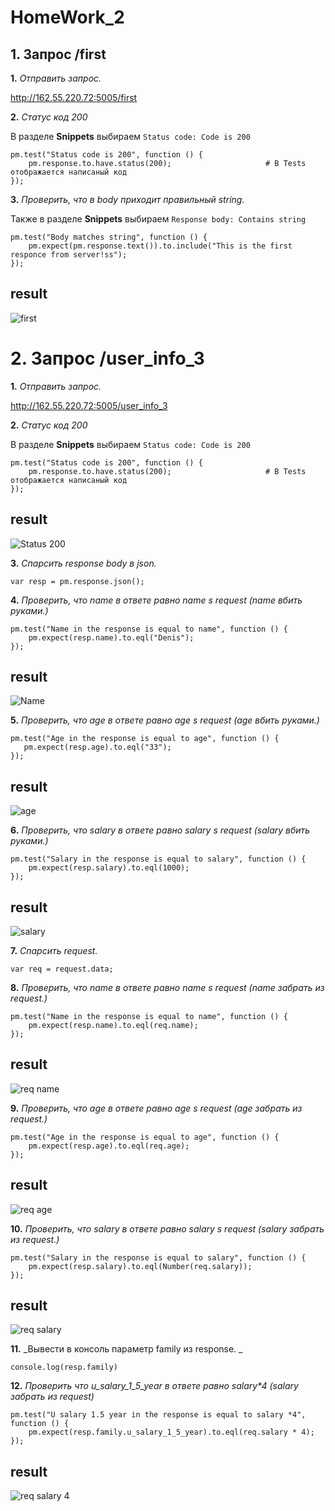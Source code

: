 # HomeWork_2

## 1. Запрос /first

**1.** _Отправить запрос._ 

http://162.55.220.72:5005/first 

**2.** _Статус код 200_ 

В разделе **Snippets** выбираем `Status code: Code is 200`


```
pm.test("Status code is 200", function () {                          
    pm.response.to.have.status(200);                     # В Tests отображается написаный код
});
```
**3.** _Проверить, что в body приходит правильный string._ 

Также в разделе **Snippets** выбираем `Response body: Contains string`
```
pm.test("Body matches string", function () {
    pm.expect(pm.response.text()).to.include("This is the first responce from server!ss");
});
```
## result

![first](https://github.com/h1stav/Postman/assets/83788756/837d3c4e-7137-4c95-9acf-1cb94322ac48)

# 2. Запрос /user_info_3

**1.** _Отправить запрос._

http://162.55.220.72:5005/user_info_3 


**2.** _Статус код 200_ 

В разделе **Snippets** выбираем `Status code: Code is 200`

```
pm.test("Status code is 200", function () {                          
    pm.response.to.have.status(200);                     # В Tests отображается написаный код
});
```
## result

![Status 200 ](https://github.com/h1stav/Postman/assets/83788756/a957b453-110b-42a7-ab80-82904be8b693)


**3.** _Спарсить response body в json._
```
var resp = pm.response.json();
```


**4.** _Проверить, что name в ответе равно name s request (name вбить руками.)_
```
pm.test("Name in the response is equal to name", function () {
    pm.expect(resp.name).to.eql("Denis");
});
```
## result

![Name ](https://github.com/h1stav/Postman/assets/83788756/401fc6ff-bb24-4a81-ad9e-2fc1601976e2)


**5.** _Проверить, что age в ответе равно age s request (age вбить руками.)_
```
pm.test("Age in the response is equal to age", function () {
   pm.expect(resp.age).to.eql("33");
});
```
## result

![age ](https://github.com/h1stav/Postman/assets/83788756/1c49512c-2bae-4e42-aa4d-7945336cd781)


**6.** _Проверить, что salary в ответе равно salary s request (salary вбить руками.)_
```
pm.test("Salary in the response is equal to salary", function () {
    pm.expect(resp.salary).to.eql(1000);
});
```
## result

![salary](https://github.com/h1stav/Postman/assets/83788756/a45099fe-8ae1-49a8-8e14-8a36de12b6bb)


**7.** _Спарсить request._ 
```
var req = request.data;
```


**8.** _Проверить, что name в ответе равно name s request (name забрать из request.)_
```
pm.test("Name in the response is equal to name", function () {
    pm.expect(resp.name).to.eql(req.name);
});
```
## result

![req name](https://github.com/h1stav/Postman/assets/83788756/98902a70-7654-4f32-96b6-255b3e215b3f)


**9.** _Проверить, что age в ответе равно age s request (age забрать из request.)_
```
pm.test("Age in the response is equal to age", function () {
    pm.expect(resp.age).to.eql(req.age);
});
```
## result

![req age](https://github.com/h1stav/Postman/assets/83788756/6aba9299-9ef8-4650-a185-352571ac94ea)


**10.** _Проверить, что salary в ответе равно salary s request (salary забрать из request.)_ 
```
pm.test("Salary in the response is equal to salary", function () {
    pm.expect(resp.salary).to.eql(Number(req.salary));
});
```
## result

![req salary](https://github.com/h1stav/Postman/assets/83788756/23b7d8d3-25eb-457a-84ae-3e4e8ffc6c30)


**11.** _Вывести в консоль параметр family из response. _
```
console.log(resp.family)
```


**12.** _Проверить что u_salary_1_5_year в ответе равно salary*4 (salary забрать из request)_
```
pm.test("U salary 1.5 year in the response is equal to salary *4", function () {
    pm.expect(resp.family.u_salary_1_5_year).to.eql(req.salary * 4);
});
```
## result

![req salary 4](https://github.com/h1stav/Postman/assets/83788756/e40013a3-bd0f-4e4f-a3c7-99a57a01fcf0)
